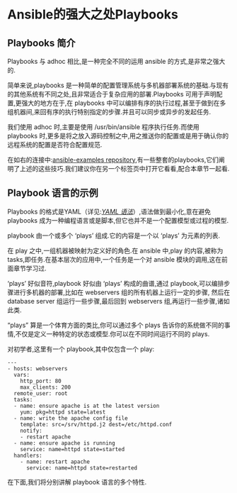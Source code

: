 # Ansible的强大之处Playbooks

## Playbooks 简介

Playbooks 与 adhoc 相比,是一种完全不同的运用 ansible 的方式,是非常之强大的.

简单来说,playbooks 是一种简单的配置管理系统与多机器部署系统的基础.与现有的其他系统有不同之处,且非常适合于复杂应用的部署.Playbooks 可用于声明配置,更强大的地方在于,在 playbooks 中可以编排有序的执行过程,甚至于做到在多组机器间,来回有序的执行特别指定的步骤.并且可以同步或异步的发起任务.

我们使用 adhoc 时,主要是使用 /usr/bin/ansible 程序执行任务.而使用 playbooks 时,更多是将之放入源码控制之中,用之推送你的配置或是用于确认你的远程系统的配置是否符合配置规范.

在如右的连接中:[ansible-examples repository](https://github.com/ansible/ansible-examples),有一些整套的playbooks,它们阐明了上述的这些技巧.我们建议你在另一个标签页中打开它看看,配合本章节一起看.

## Playbook 语言的示例

Playbooks 的格式是YAML（详见:[_YAML 语法_](http://www.ansible.com.cn/docs/YAMLSyntax.html)）,语法做到最小化,意在避免 playbooks 成为一种编程语言或是脚本,但它也并不是一个配置模型或过程的模型.

playbook 由一个或多个 ‘plays’ 组成.它的内容是一个以 ‘plays’ 为元素的列表.

在 play 之中,一组机器被映射为定义好的角色.在 ansible 中,play 的内容,被称为 tasks,即任务.在基本层次的应用中,一个任务是一个对 ansible 模块的调用,这在前面章节学习过.

‘plays’ 好似音符,playbook 好似由 ‘plays’ 构成的曲谱,通过 playbook,可以编排步骤进行多机器的部署,比如在 webservers 组的所有机器上运行一定的步骤, 然后在 database server 组运行一些步骤,最后回到 webservers 组,再运行一些步骤,诸如此类.

“plays” 算是一个体育方面的类比,你可以通过多个 plays 告诉你的系统做不同的事情,不仅是定义一种特定的状态或模型.你可以在不同时间运行不同的 plays.

对初学者,这里有一个 playbook,其中仅包含一个 play:

```
---
- hosts: webservers
  vars:
    http_port: 80
    max_clients: 200
  remote_user: root
  tasks:
  - name: ensure apache is at the latest version
    yum: pkg=httpd state=latest
  - name: write the apache config file
    template: src=/srv/httpd.j2 dest=/etc/httpd.conf
    notify:
    - restart apache
  - name: ensure apache is running
    service: name=httpd state=started
  handlers:
    - name: restart apache
      service: name=httpd state=restarted

```

在下面,我们将分别讲解 playbook 语言的多个特性.

